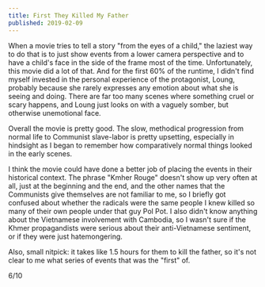```yaml
---
title: First They Killed My Father
published: 2019-02-09
---
```


When a movie tries to tell a story "from the eyes of a child," the laziest way to do that is to just show events from a lower camera perspective and to have a child's face in the side of the frame most of the time. Unfortunately, this movie did a lot of that. And for the first 60% of the runtime, I didn't find myself invested in the personal experience of the protagonist, Loung, probably because she rarely expresses any emotion about what she is seeing and doing. There are far too many scenes where something cruel or scary happens, and Loung just looks on with a vaguely somber, but otherwise unemotional face.

Overall the movie is pretty good. The slow, methodical progression from normal life to Communist slave-labor is pretty upsetting, especially in hindsight as I began to remember how comparatively normal things looked in the early scenes.

I think the movie could have done a better job of placing the events in their historical context. The phrase "Kmher Rouge" doesn't show up very often at all, just at the beginning and the end, and the other names that the Communists give themselves are not familiar to me, so I briefly got confused about whether the radicals were the same people I knew killed so many of their own people under that guy Pol Pot. I also didn't know anything about the Vietnamese involvement with Cambodia, so I wasn't sure if the Khmer propagandists were serious about their anti-Vietnamese sentiment, or if they were just hatemongering.

Also, small nitpick: it takes like 1.5 hours for them to kill the father, so it's not clear to me what series of events that was the "first" of.

6/10
